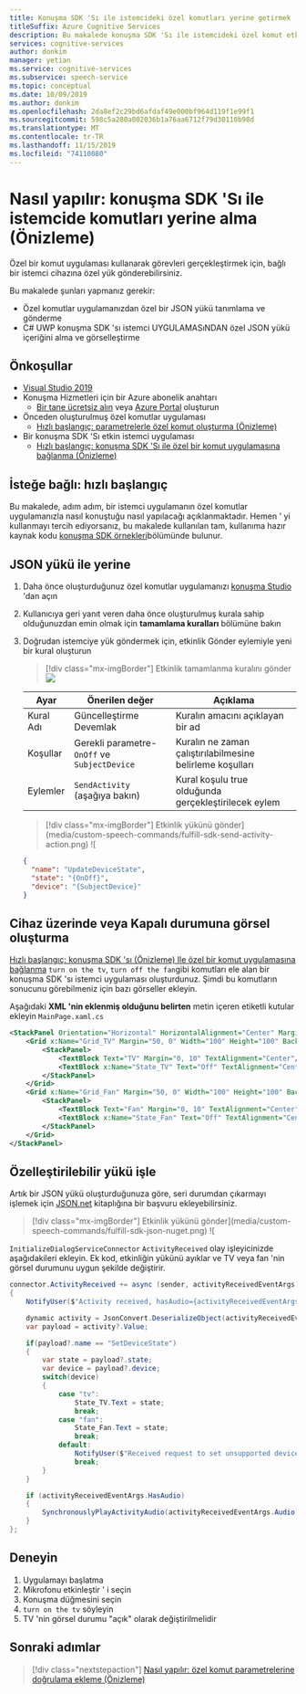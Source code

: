 ```yaml
---
title: Konuşma SDK 'Sı ile istemcideki özel komutları yerine getirmek
titleSuffix: Azure Cognitive Services
description: Bu makalede konuşma SDK 'Sı ile istemcideki özel komut etkinliklerini işleyin
services: cognitive-services
author: donkim
manager: yetian
ms.service: cognitive-services
ms.subservice: speech-service
ms.topic: conceptual
ms.date: 10/09/2019
ms.author: donkim
ms.openlocfilehash: 2da8ef2c29bd6afdaf49e000bf964d119f1e99f1
ms.sourcegitcommit: 598c5a280a002036b1a76aa6712f79d30110b98d
ms.translationtype: MT
ms.contentlocale: tr-TR
ms.lasthandoff: 11/15/2019
ms.locfileid: "74110080"
---
```

# <a name="how-to-fulfill-commands-on-the-client-with-the-speech-sdk-preview"></a>Nasıl yapılır: konuşma SDK 'Sı ile istemcide komutları yerine alma (Önizleme)

Özel bir komut uygulaması kullanarak görevleri gerçekleştirmek için, bağlı bir istemci cihazına özel yük gönderebilirsiniz.

Bu makalede şunları yapmanız gerekir:

- Özel komutlar uygulamanızdan özel bir JSON yükü tanımlama ve gönderme
- C# UWP konuşma SDK 'sı istemci UYGULAMASıNDAN özel JSON yükü içeriğini alma ve görselleştirme

## <a name="prerequisites"></a>Önkoşullar

- [Visual Studio 2019](https://visualstudio.microsoft.com/downloads/)
- Konuşma Hizmetleri için bir Azure abonelik anahtarı
  - [Bir tane ücretsiz alın](get-started.md) veya [Azure Portal](https://portal.azure.com) oluşturun
- Önceden oluşturulmuş özel komutlar uygulaması
  - [Hızlı başlangıç: parametrelerle özel komut oluşturma (Önizleme)](./quickstart-custom-speech-commands-create-parameters.md)
- Bir konuşma SDK 'Sı etkin istemci uygulaması
  - [Hızlı başlangıç: konuşma SDK 'Sı ile özel bir komut uygulamasına bağlanma (Önizleme)](./quickstart-custom-speech-commands-speech-sdk.md)

## <a name="optional-get-started-fast"></a>İsteğe bağlı: hızlı başlangıç

Bu makalede, adım adım, bir istemci uygulamanın özel komutlar uygulamanızla nasıl konuştuğu nasıl yapılacağı açıklanmaktadır. Hemen ' yi kullanmayı tercih ediyorsanız, bu makalede kullanılan tam, kullanıma hazır kaynak kodu [konuşma SDK örnekleri](https://aka.ms/csspeech/samples)bölümünde bulunur.

## <a name="fulfill-with-json-payload"></a>JSON yükü ile yerine

1. Daha önce oluşturduğunuz özel komutlar uygulamanızı [konuşma Studio](https://speech.microsoft.com/) 'dan açın
1. Kullanıcıya geri yanıt veren daha önce oluşturulmuş kurala sahip olduğunuzdan emin olmak için **tamamlama kuralları** bölümüne bakın
1. Doğrudan istemciye yük göndermek için, etkinlik Gönder eylemiyle yeni bir kural oluşturun

   > [!div class="mx-imgBorder"]
   > Etkinlik tamamlanma kuralını gönder ![](media/custom-speech-commands/fulfill-sdk-completion-rule.png)

   | Ayar | Önerilen değer | Açıklama |
   | ------- | --------------- | ----------- |
   | Kural Adı | Güncelleştirme Devemlak | Kuralın amacını açıklayan bir ad |
   | Koşullar | Gerekli parametre-`OnOff` ve `SubjectDevice` | Kuralın ne zaman çalıştırılabilmesine belirleme koşulları |
   | Eylemler | `SendActivity` (aşağıya bakın) | Kural koşulu true olduğunda gerçekleştirilecek eylem |

   > [!div class="mx-imgBorder"]
   > Etkinlik yükünü gönder](media/custom-speech-commands/fulfill-sdk-send-activity-action.png) ![

   ```json
   {
     "name": "UpdateDeviceState",
     "state": "{OnOff}",
     "device": "{SubjectDevice}"
   }
   ```

## <a name="create-visuals-for-device-on-or-off-state"></a>Cihaz üzerinde veya Kapalı durumuna görsel oluşturma

[Hızlı başlangıç: konuşma SDK 'sı (Önizleme) Ile özel bir komut uygulamasına bağlanma](./quickstart-custom-speech-commands-speech-sdk.md) `turn on the tv`, `turn off the fan`gibi komutları ele alan bir konuşma SDK 'sı istemci uygulaması oluşturdunuz. Şimdi bu komutların sonucunu görebilmeniz için bazı görseller ekleyin.

Aşağıdaki **XML 'nin eklenmiş olduğunu belirten** metin içeren etiketli kutular ekleyin `MainPage.xaml.cs`

```xml
<StackPanel Orientation="Horizontal" HorizontalAlignment="Center" Margin="20">
    <Grid x:Name="Grid_TV" Margin="50, 0" Width="100" Height="100" Background="LightBlue">
        <StackPanel>
            <TextBlock Text="TV" Margin="0, 10" TextAlignment="Center"/>
            <TextBlock x:Name="State_TV" Text="Off" TextAlignment="Center"/>
        </StackPanel>
    </Grid>
    <Grid x:Name="Grid_Fan" Margin="50, 0" Width="100" Height="100" Background="LightBlue">
        <StackPanel>
            <TextBlock Text="Fan" Margin="0, 10" TextAlignment="Center"/>
            <TextBlock x:Name="State_Fan" Text="Off" TextAlignment="Center"/>
        </StackPanel>
    </Grid>
</StackPanel>
```

## <a name="handle-customizable-payload"></a>Özelleştirilebilir yükü işle

Artık bir JSON yükü oluşturduğunuza göre, seri durumdan çıkarmayı işlemek için [JSON.net](https://www.newtonsoft.com/json) kitaplığına bir başvuru ekleyebilirsiniz.

> [!div class="mx-imgBorder"]
> Etkinlik yükünü gönder](media/custom-speech-commands/fulfill-sdk-json-nuget.png) ![

`InitializeDialogServiceConnector` `ActivityReceived` olay işleyicinizde aşağıdakileri ekleyin. Ek kod, etkinliğin yükünü ayıklar ve TV veya fan 'nin görsel durumunu uygun şekilde değiştirir.

```C#
connector.ActivityReceived += async (sender, activityReceivedEventArgs) =>
{
    NotifyUser($"Activity received, hasAudio={activityReceivedEventArgs.HasAudio} activity={activityReceivedEventArgs.Activity}");

    dynamic activity = JsonConvert.DeserializeObject(activityReceivedEventArgs.Activity);
    var payload = activity?.Value;

    if(payload?.name == "SetDeviceState")
    {
        var state = payload?.state;
        var device = payload?.device;
        switch(device)
        {
            case "tv":
                State_TV.Text = state;
                break;
            case "fan":
                State_Fan.Text = state;
                break;
            default:
                NotifyUser($"Received request to set unsupported device {device} to {state}");
                break;
        }
    }

    if (activityReceivedEventArgs.HasAudio)
    {
        SynchronouslyPlayActivityAudio(activityReceivedEventArgs.Audio);
    }
};
```

## <a name="try-it-out"></a>Deneyin

1. Uygulamayı başlatma
1. Mikrofonu etkinleştir ' i seçin
1. Konuşma düğmesini seçin
1. `turn on the tv` söyleyin
1. TV 'nin görsel durumu "açık" olarak değiştirilmelidir

## <a name="next-steps"></a>Sonraki adımlar

> [!div class="nextstepaction"]
> [Nasıl yapılır: özel komut parametrelerine doğrulama ekleme (Önizleme)](./how-to-custom-speech-commands-validations.md)
